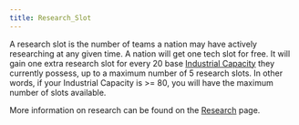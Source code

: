 ```yaml
---
title: Research_Slot
---
```

A research slot is the number of teams a nation may have actively
researching at any given time. A nation will get one tech slot for free.
It will gain one extra research slot for every 20 base [Industrial
Capacity](/wiki/Industrial_Capacity "Industrial Capacity") they
currently possess, up to a maximum number of 5 research slots. In other
words, if your Industrial Capacity is \>= 80, you will have the maximum
number of slots available.

More information on research can be found on the
[Research](/wiki/Research "Research") page.
